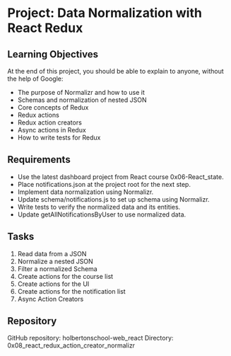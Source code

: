 # Project: Data Normalization with React Redux

## Learning Objectives
At the end of this project, you should be able to explain to anyone, without the help of Google:
- The purpose of Normalizr and how to use it
- Schemas and normalization of nested JSON
- Core concepts of Redux
- Redux actions
- Redux action creators
- Async actions in Redux
- How to write tests for Redux

## Requirements
- Use the latest dashboard project from React course 0x06-React_state.
- Place notifications.json at the project root for the next step.
- Implement data normalization using Normalizr.
- Update schema/notifications.js to set up schema using Normalizr.
- Write tests to verify the normalized data and its entities.
- Update getAllNotificationsByUser to use normalized data.

## Tasks
1. Read data from a JSON
2. Normalize a nested JSON
3. Filter a normalized Schema
4. Create actions for the course list
5. Create actions for the UI
6. Create actions for the notification list
7. Async Action Creators

## Repository
GitHub repository: holbertonschool-web_react
Directory: 0x08_react_redux_action_creator_normalizr